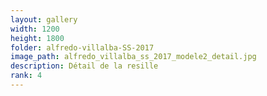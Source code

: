 ```yaml
---
layout: gallery
width: 1200
height: 1800
folder: alfredo-villalba-SS-2017
image_path: alfredo_villalba_ss_2017_modele2_detail.jpg
description: Détail de la resille
rank: 4
---
```

